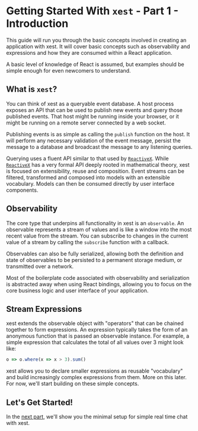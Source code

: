 # Getting Started With `xest` - Part 1 -  Introduction

This guide will run you through the basic concepts involved in creating an application with xest. It will cover basic 
concepts such as observability and expressions and how they are consumed within a React application.

A basic level of knowledge of React is assumed, but examples should be simple enough for even newcomers to understand.

## What is `xest`?

You can think of xest as a queryable event database. A host process exposes an API that can be used to publish new
events and query those published events. That host might be running inside your browser, or it might be running on a
remote server connected by a web socket.

Publishing events is as simple as calling the `publish` function on the host. It will perform any necessary validation
of the event message, persist the message to a database and broadcast the message to any listening queries.

Querying uses a fluent API similar to that used by [`ReactiveX`](http://reactivex.io/). While 
[`ReactiveX`](http://reactivex.io/) has a very formal API deeply rooted in mathematical theory, xest is focused 
on extensibility, reuse and composition. Event streams can be filtered, transformed and composed into models with an 
extensible vocabulary. Models can then be consumed directly by user interface components. 

## Observability

The core type that underpins all functionality in xest is an `observable`. An observable represents a stream of 
values and is like a window into the most recent value from the stream. You can subscribe to changes in the current
value of a stream by calling the `subscribe` function with a callback.

Observables can also be fully serialized, allowing both the definition and state of observables to be persisted to a
permanent storage medium, or transmitted over a network.

Most of the boilerplate code associated with observability and serialization is abstracted away when using React 
bindings, allowing you to focus on the core business logic and user interface of your application. 

## Stream Expressions

xest extends the observable object with "operators" that can be chained together to form expressions. An expression
typically takes the form of an anonymous function that is passed an observable instance. For example, a simple
expression that calculates the total of all values over 3 might look like:

```javascript
o => o.where(x => x > 3).sum()
```

xest allows you to declare smaller expressions as reusable "vocabulary" and build increasingly complex expressions
from them. More on this later. For now, we'll start building on these simple concepts.

## Let's Get Started!

In the [next part](2-setup.md), we'll show you the minimal setup for simple real time chat with xest.
